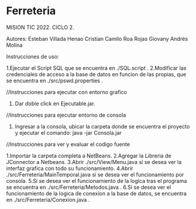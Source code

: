 # Ferreteria

MISION TIC 2022. CICLO 2.

Autores: Esteban Villada Henao Cristian Camilo Roa Rojas Giovany Andrés Molina

Instrucciones de uso:

1.Ejecutar el Script SQL que se encuentra en ./SQL.script .
2.Modificar las credenciales de acceso a la base de datos en funcion de las propias, que se encuentra en ./src/pswd.properties .

//Instrucciones para ejecutar con entorno grafico

1. Dar doble click en Ejecutable.jar.

//Instrucciones para ejecutar entorno de consola

1. Ingresar a la consola, ubicar la carpeta donde se encuentra el proyecto y ejecutar el comando:
   java -jar Consola.jar

//Instrucciones para ver y evaluar el codigo fuente

1.Importar la carpeta completa a NetBeans.
2.Agregar la Libreria de JConnector a Netbeans.
3.Abrir ./src/View/Menu.java sí se desea ver la interfaz grafica con todo su funcionamiento.
4.Abrir ./src/Ferreteria/MainTemporal.java sí se desea ver el funcionamiento por consola.
5.Sí se desea ver el funcionamiento de la logica tras el programa se encuentra en ./src/Ferreteria/Metodos.java .
6.Sí se desea ver el funcionamiento de la logica de conexion a la base de datos, se encuentra en ./src/Ferreteria/Conexion.java .

